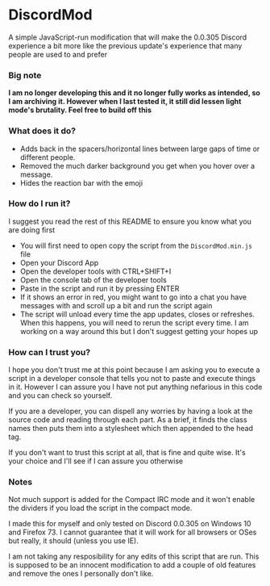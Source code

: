 # DiscordMod

A simple JavaScript-run modification that will make the 0.0.305 Discord experience a bit more like the previous update's experience that many people are used to and prefer

### Big note

**I am no longer developing this and it no longer fully works as intended, so I am archiving it. However when I last tested it, it still did lessen light mode's brutality. Feel free to build off this**

### What does it do?

- Adds back in the spacers/horizontal lines between large gaps of time or different people.
- Removed the much darker background you get when you hover over a message. 
- Hides the reaction bar with the emoji

### How do I run it?

I suggest you read the rest of this README to ensure you know what you are doing first

- You will first need to open copy the script from the `DiscordMod.min.js` file
- Open your Discord App
- Open the developer tools with CTRL+SHIFT+I
- Open the console tab of the developer tools
- Paste in the script and run it by pressing ENTER
- If it shows an error in red, you might want to go into a chat you have messages with and scroll up a bit and run the script again
- The script will unload every time the app updates, closes or refreshes. When this happens, you will need to rerun the script every time. I am working on a way around this but I don't suggest getting your hopes up

### How can I trust you?

I hope you don't trust me at this point because I am asking you to execute a script in a developer console that tells you not to paste and execute things in it. However I can assure you I have not put anything nefarious in this code and you can check so yourself. 

If you are a developer, you can dispell any worries by having a look at the source code and reading through each part. As a brief, it finds the class names then puts them into a stylesheet which then appended to the head tag.

If you don't want to trust this script at all, that is fine and quite wise. It's your choice and I'll see if I can assure you otherwise

### Notes

Not much support is added for the Compact IRC mode and it won't enable the dividers if you load the script in the compact mode.

I made this for myself and only tested on Discord 0.0.305 on Windows 10 and Firefox 73. I cannot guarantee that it will work for all browsers or OSes but really, it should (unless you use IE). 

I am not taking any resposibility for any edits of this script that are run. This is supposed to be an innocent modification to add a couple of old features and remove the ones I personally don't like. 

